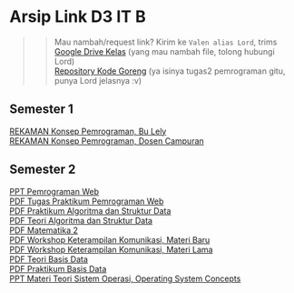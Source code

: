 # Arsip Link D3 IT B
>> Mau nambah/request link? Kirim ke `Valen alias Lord`, trims  
[Google Drive Kelas](https://drive.google.com/drive/u/0/folders/1_85kSLSrTfN0uSguedeU2T6V2_FkrZYP) (yang mau nambah file, tolong hubungi Lord)  
[Repository Kode Goreng](https://github.com/bukanvalen/kodegoreng) (ya isinya tugas2 pemrograman gitu, punya Lord jelasnya :v)  
## Semester 1
[REKAMAN Konsep Pemrograman, Bu Lely](http://bit.ly/KP-D3B-Video)  
[REKAMAN Konsep Pemrograman, Dosen Campuran](https://bit.ly/Video-MK-Konsep-Pemrograman)  

## Semester 2
[PPT Pemrograman Web](https://drive.google.com/file/d/1DpXu4qCmCZWgO3cWf2ao2fqhAO50wbaJ/view?usp=sharing)  
[PDF Tugas Praktikum Pemrograman Web](http://moko.lecturer.pens.ac.id/file/PemroWeb/)  
[PDF Praktikum Algoritma dan Struktur Data](http://arna.lecturer.pens.ac.id/Praktikum_ASD/)  
[PDF Teori Algoritma dan Struktur Data](http://arna.lecturer.pens.ac.id/Modul_ASD/)  
[PDF Matematika 2](https://drive.google.com/drive/folders/1y_KE4HYHnx0n2i7Zhsnc9y_vBNXl8uri)  
[PDF Workshop Keterampilan Komunikasi, Materi Baru](https://bit.ly/Ketrampilan_Komunikasi)  
[PDF Workshop Keterampilan Komunikasi, Materi Lama](http://bit.ly/Ketrampilan-Komunikasi_Rengga)  
[PDF Teori Basis Data](https://drive.google.com/drive/folders/1c8ex0RtoRb341wlLpkrbTOMCBMX7P5SN?usp=sharing)  
[PDF Praktikum Basis Data](https://drive.google.com/drive/folders/18RSzERrvW8o36aPU5bY2o0nCoLGftV1b?usp=sharing)  
[PPT Materi Teori Sistem Operasi, Operating System Concepts](https://codex.cs.yale.edu/avi/courses/CS-423/slides/index.html)  
